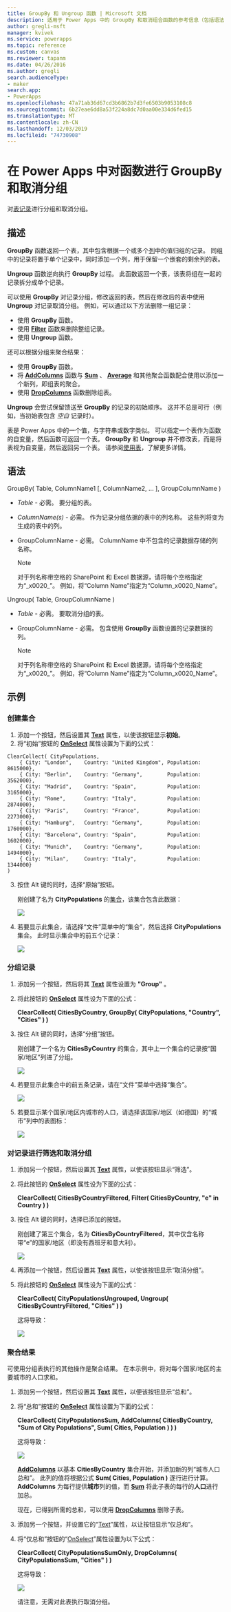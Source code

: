 ```yaml
---
title: GroupBy 和 Ungroup 函数 | Microsoft 文档
description: 适用于 Power Apps 中的 GroupBy 和取消组合函数的参考信息（包括语法和示例）
author: gregli-msft
manager: kvivek
ms.service: powerapps
ms.topic: reference
ms.custom: canvas
ms.reviewer: tapanm
ms.date: 04/26/2016
ms.author: gregli
search.audienceType:
- maker
search.app:
- PowerApps
ms.openlocfilehash: 47a71ab36d67cd3b6862b7d3fe6503b9053108c8
ms.sourcegitcommit: 6b27eae6dd8a53f224a8dc7d0aa00e334d6fed15
ms.translationtype: MT
ms.contentlocale: zh-CN
ms.lasthandoff: 12/03/2019
ms.locfileid: "74730908"
---
```

# <a name="groupby-and-ungroup-functions-in-power-apps"></a>在 Power Apps 中对函数进行 GroupBy 和取消分组
对[表](../working-with-tables.md)[记录](../working-with-tables.md#records)进行分组和取消分组。

## <a name="description"></a>描述
**GroupBy** 函数返回一个表，其中包含根据一个或多个[列](../working-with-tables.md#columns)中的值归组的记录。 同组中的记录将置于单个记录中，同时添加一个列，用于保留一个嵌套的剩余列的表。   

**Ungroup** 函数逆向执行 **GroupBy** 过程。 此函数返回一个表，该表将组在一起的记录拆分成单个记录。

可以使用 **GroupBy** 对记录分组，修改返回的表，然后在修改后的表中使用 **Ungroup** 对记录取消分组。 例如，可以通过以下方法删除一组记录：

* 使用 **GroupBy** 函数。
* 使用 **[Filter](function-filter-lookup.md)** 函数来删除整组记录。
* 使用 **Ungroup** 函数。  

还可以根据分组来聚合结果：

* 使用 **GroupBy** 函数。
* 将 **[AddColumns](function-table-shaping.md)** 函数与 **[Sum](function-aggregates.md)** 、 **[Average](function-aggregates.md)** 和其他聚合函数配合使用以添加一个新列，即组表的聚合。
* 使用 **[DropColumns](function-table-shaping.md)** 函数删除组表。

**Ungroup** 会尝试保留馈送至 **GroupBy** 的记录的初始顺序。  这并不总是可行（例如，当初始表包含 *空白* 记录时）。

表是 Power Apps 中的一个值，与字符串或数字类似。 可以指定一个表作为函数的自变量，然后函数可返回一个表。 **GroupBy** 和 **Ungroup** 并不修改表，而是将表视为自变量，然后返回另一个表。 请参阅[使用表](../working-with-tables.md)，了解更多详情。

## <a name="syntax"></a>语法
GroupBy( Table, ColumnName1 [, ColumnName2, ... ], GroupColumnName )

* *Table* - 必需。 要分组的表。
* *ColumnName(s)* - 必需。  作为记录分组依据的表中的列名称。  这些列将变为生成的表中的列。
* GroupColumnName - 必需。  ColumnName 中不包含的记录数据存储的列名称。
  
    > [!NOTE]
  > 对于列名称带空格的 SharePoint 和 Excel 数据源，请将每个空格指定为“\_x0020\_”。 例如，将“Column Name”指定为“Column_x0020_Name”。

Ungroup( Table, GroupColumnName )

* *Table* - 必需。 要取消分组的表。
* GroupColumnName - 必需。 包含使用 **GroupBy** 函数设置的记录数据的列。
  
    > [!NOTE]
  > 对于列名称带空格的 SharePoint 和 Excel 数据源，请将每个空格指定为“\_x0020\_”。 例如，将“Column Name”指定为“Column_x0020_Name”。

## <a name="examples"></a>示例
### <a name="create-a-collection"></a>创建集合
1. 添加一个按钮，然后设置其 **[Text](../controls/properties-core.md)** 属性，以使该按钮显示**初始**。
2. 将“初始”按钮的 **[OnSelect](../controls/properties-core.md)** 属性设置为下面的公式：

```powerapps-dot   
ClearCollect( CityPopulations, 
    { City: "London",    Country: "United Kingdom", Population: 8615000}, 
    { City: "Berlin",    Country: "Germany",        Population: 3562000}, 
    { City: "Madrid",    Country: "Spain",          Population: 3165000}, 
    { City: "Rome",      Country: "Italy",          Population: 2874000}, 
    { City: "Paris",     Country: "France",         Population: 2273000}, 
    { City: "Hamburg",   Country: "Germany",        Population: 1760000}, 
    { City: "Barcelona", Country: "Spain",          Population: 1602000}, 
    { City: "Munich",    Country: "Germany",        Population: 1494000}, 
    { City: "Milan",     Country: "Italy",          Population: 1344000}
)
```

3. 按住 Alt 键的同时，选择“原始”按钮。
   
    刚创建了名为 **CityPopulations** 的[集合](../working-with-data-sources.md#collections)，该集合包含此数据：
   
    ![](media/function-groupby/cities.png)
4. 若要显示此集合，请选择“文件”菜单中的“集合”，然后选择 **CityPopulations** 集合。  此时显示集合中的前五个记录：
   
    ![](media/function-groupby/citypopulations-collection.png)

### <a name="group-records"></a>分组记录
1. 添加另一个按钮，然后将其 **[Text](../controls/properties-core.md)** 属性设置为 **"Group"** 。
2. 将此按钮的 **[OnSelect](../controls/properties-core.md)** 属性设为下面的公式：
   
    **ClearCollect( CitiesByCountry, GroupBy( CityPopulations, "Country", "Cities" ) )**
3. 按住 Alt 键的同时，选择“分组”按钮。
   
    刚创建了一个名为 **CitiesByCountry** 的集合，其中上一个集合的记录按“国家/地区”列进了分组。
   
    ![](media/function-groupby/cities-grouped.png)
4. 若要显示此集合中的前五条记录，请在“文件”菜单中选择“集合”。
   
    ![](media/function-groupby/citiesbycountry-collection.png)
5. 若要显示某个国家/地区内城市的人口，请选择该国家/地区（如德国）的“城市”列中的表图标：
   
    ![](media/function-groupby/population-germany.png)

### <a name="filter-and-ungroup-records"></a>对记录进行筛选和取消分组
1. 添加另一个按钮，然后设置其 **[Text](../controls/properties-core.md)** 属性，以使该按钮显示“筛选”。
2. 将此按钮的 **[OnSelect](../controls/properties-core.md)** 属性设为下面的公式：
   
    **ClearCollect( CitiesByCountryFiltered, Filter( CitiesByCountry, "e" in Country ) )**
3. 按住 Alt 键的同时，选择已添加的按钮。
   
    刚创建了第三个集合，名为 **CitiesByCountryFiltered**，其中仅含名称带“e”的国家/地区（即没有西班牙和意大利）。
   
    ![](media/function-groupby/cities-grouped-hase.png)
4. 再添加一个按钮，然后设置其 **[Text](../controls/properties-core.md)** 属性，以使该按钮显示“取消分组”。
5. 将此按钮的 **[OnSelect](../controls/properties-core.md)** 属性设为下面的公式：
   
    **ClearCollect( CityPopulationsUngrouped, Ungroup( CitiesByCountryFiltered, "Cities" ) )**
   
    这将导致：
   
    ![](media/function-groupby/cities-hase.png)

### <a name="aggregate-results"></a>聚合结果
可使用分组表执行的其他操作是聚合结果。  在本示例中，将对每个国家/地区的主要城市的人口求和。

1. 添加另一个按钮，然后设置其 **[Text](../controls/properties-core.md)** 属性，以便该按钮显示“总和”。
2. 将“总和”按钮的 **[OnSelect](../controls/properties-core.md)** 属性设置为下面的公式：
   
    **ClearCollect( CityPopulationsSum, AddColumns( CitiesByCountry, "Sum of City Populations", Sum( Cities, Population ) ) )**
   
    这将导致：
   
    ![](media/function-groupby/cities-sum.png)
   
    **[AddColumns](function-table-shaping.md)** 以基本 **CitiesByCountry** 集合开始，并添加新的列“城市人口总和”。  此列的值将根据公式 **Sum( Cities, Population )** 逐行进行计算。  **AddColumns** 为每行提供**城市**列的值，而 **[Sum](function-aggregates.md)** 将此子表的每行的**人口**进行加总。

    现在，已得到所需的总和，可以使用 **[DropColumns](function-table-shaping.md)** 删除子表。
  
3. 添加另一个按钮，并设置它的“[Text](../controls/properties-core.md)”属性，以让按钮显示“仅总和”。
4. 将“仅总和”按钮的“[OnSelect](../controls/properties-core.md)”属性设置为以下公式：

    **ClearCollect( CityPopulationsSumOnly, DropColumns( CityPopulationsSum, "Cities" ) )**
   
    这将导致：
   
    ![](media/function-groupby/cities-sum-drop-cities.png)
   
    请注意，无需对此表执行取消分组。

